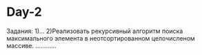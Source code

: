 # Day-2
Задания:
1)...
2)Реализовать рекурсивный алгоритм поиска максимального элемента в неотсортированном целочисленом массиве.
............
